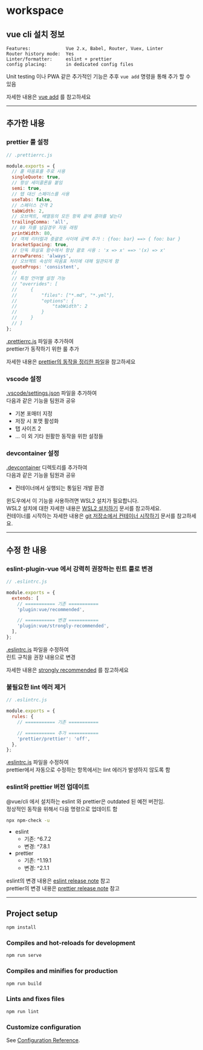 # workspace

## vue cli 설치 정보

```text
Features:             Vue 2.x, Babel, Router, Vuex, Linter
Router history mode:  Yes
Linter/formatter:     eslint + prettier
config placing:       in dedicated config files
```

Unit testing 이나 PWA 같은 추가적인 기능은 추후 `vue add` 명령을 통해 추가 할 수 있음

자세한 내용은 [vue add](https://cli.vuejs.org/guide/plugins-and-presets.html#installing-plugins-in-an-existing-project) 를 참고하세요

---

## 추가한 내용

### prettier 룰 설정

```javascript
// .prettierrc.js

module.exports = {
  // 홑 따옴표를 주로 사용
  singleQuote: true,
  // 항상 세미콜론을 붙임
  semi: true,
  // 탭 대신 스페이스를 사용
  useTabs: false,
  // 스페이스 간격 2
  tabWidth: 2,
  // 오브젝트, 배열등의 모든 항목 끝에 콤마를 넣는다
  trailingComma: 'all',
  // 80 자를 넘길경우 자동 래핑
  printWidth: 80,
  // 객체 리터럴과 중괄호 사이에 공백 추가 : {foo: bar} ==> { foo: bar }
  bracketSpacing: true,
  // 단독 화살표 함수에서 항상 괄호 사용 : 'x => x' ==> '(x) => x'
  arrowParens: 'always',
  // 오브젝트 속성의 따옴표 처리에 대해 일관되게 함
  quoteProps: 'consistent',
  //
  // 특정 언어별 설정 가능
  // "overrides": [
  //     {
  //         "files": ["*.md", "*.yml"],
  //         "options": {
  //             "tabWidth": 2
  //         }
  //     }
  // ]
};
```

[.prettierrc.js](.prettierrc.js) 파일을 추가하여  
prettier가 동작하기 위한 룰 추가

자세한 내용은 [prettier의 동작을 정리한 파일](PrettierBehavior/PrettierBehavior.vue)을 참고하세요

### vscode 설정

[.vscode/settings.json](.vscode/settings.json) 파일을 추가하여  
다음과 같은 기능을 팀원과 공유

- 기본 포매터 지정
- 저장 시 포맷 활성화
- 탭 사이즈 2
- ... 이 외 기타 원활한 동작을 위한 설정들

### devcontainer 설정

[.devcontainer](.devcontainer) 디렉토리를 추가하여  
다음과 같은 기능을 팀원과 공유

- 컨테이너에서 실행되는 통일된 개발 환경

윈도우에서 이 기능을 사용하려면 WSL2 설치가 필요합니다.  
WSL2 설치에 대한 자세한 내용은 [WSL2 설치하기] 문서를 참고하세요.  
컨테이너를 시작하는 자세한 내용은 [git 저장소에서 컨테이너 시작하기] 문서를 참고하세요.

[wsl2 설치하기]: https://docs.microsoft.com/ko-kr/windows/wsl/install-win10#update-to-wsl-2
[git 저장소에서 컨테이너 시작하기]: https://code.visualstudio.com/docs/remote/containers#_quick-start-open-a-git-repository-or-github-pr-in-an-isolated-container-volume

---

## 수정 한 내용

### eslint-plugin-vue 에서 강력히 권장하는 린트 룰로 변경

```javascript
// .eslintrc.js

module.exports = {
  extends: [
    // =========== 기존 ===========
    'plugin:vue/recommended',

    // =========== 변경 ===========
    'plugin:vue/strongly-recommended',
  ],
};
```

[.eslintrc.js](.eslintrc.js) 파일을 수정하여  
린트 규칙을 권장 내용으로 변경

자세한 내용은 [strongly recommended](https://eslint.vuejs.org/rules/#priority-b-strongly-recommended-improving-readability-for-vue-js-2-x) 를 참고하세요

### 불필요한 lint 에러 제거

```javascript
// .eslintrc.js

module.exports = {
  rules: {
    // =========== 기존 ===========

    // =========== 추가 ===========
    'prettier/prettier': 'off',
  },
};
```

[.eslintrc.js](.eslintrc.js) 파일을 수정하여  
prettier에서 자동으로 수정하는 항목에서는 lint 에러가 발생하지 않도록 함

### eslint와 prettier 버전 업데이트

@vue/cli 에서 설치하는 eslint 와 prettier은 outdated 된 예전 버전임.  
정상적인 동작을 위해서 다음 명령으로 업데이트 함

```bash
npx npm-check -u
```

- eslint
  - 기존: ^6.7.2
  - 변경: ^7.8.1
- prettier
  - 기존: ^1.19.1
  - 변경: ^2.1.1

eslint의 변경 내용은 [eslint release note](https://eslint.org/blog/2020/05/eslint-v7.0.0-released) 참고  
prettier의 변경 내용은 [prettier release note](https://prettier.io/blog/2020/08/24/2.1.0.html) 참고

---

## Project setup

```bash
npm install
```

### Compiles and hot-reloads for development

```bash
npm run serve
```

### Compiles and minifies for production

```bash
npm run build
```

### Lints and fixes files

```bash
npm run lint
```

### Customize configuration

See [Configuration Reference](https://cli.vuejs.org/config/).
